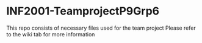 # INF2001-TeamprojectP9Grp6
This repo consists of necessary files used for the team project
Please refer to the wiki tab for more information
